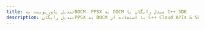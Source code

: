 ---title: تبدیل پاورپوینت بهDOCM، PPSX به DOCM مبدل رایگان یا C++ SDKdescription: تبدیل رایگانPPSX به DOCM با استفاده از C++ Cloud APIs & SDK. همچنین اسناد Microsoft PowerPoint را در Cloud ایجاد، ویرایش و رندر کنید.---